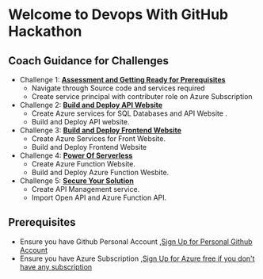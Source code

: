 # Welcome to Devops With GitHub Hackathon

## Coach Guidance for Challenges
- Challenge 1: **[Assessment and Getting Ready for Prerequisites](./Challenge01.md)**
   - Navigate through Source code and services required
   - Create service principal with contributer role on Azure Subscription
 - Challenge 2: **[Build and Deploy API Website](./Challenge02.md)**
   - Create Azure services for SQL Databases and API Website .
   - Build and Deploy API website.
- Challenge 3: **[Build and Deploy Frontend Website](./Challenge03.md)**
   - Create Azure Services for Front Website.
   - Build and Deploy Frontend Website
- Challenge 4: **[Power Of Serverless](./Challenge04.md)**
   - Create Azure Function Website.
   - Build and Deploy Azure Function Wesbite.
- Challenge 5: **[Secure Your Solution](./Challenge05.md)**
   - Create API Management service.
   - Import Open API and Azure Function API.

   
## Prerequisites

- Ensure you have Github Personal Account ,[Sign Up for Personal Github Account](https://github.com)
- Ensure you have Azure Subscription ,[Sign Up for Azure free if you don't have any subscription](https://azure.microsoft.com/en-us/free/)

